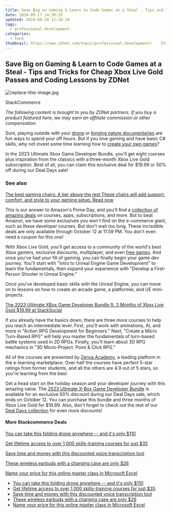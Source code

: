 ```yaml
---
title: Save Big on Gaming & Learn to Code Games at a Steal - Tips and Tricks for Cheap Xbox Live Gold Passes and Coding Lessons by ZDNet
date: 2024-09-17 14:30:32
updated: 2024-09-20 12:18:18
tags:
  - professional-development
categories:
  - tech
thumbnail: https://www.zdnet.com/topic/professional-development/    https://www.zdnet.com/a/img/resize/db07eb3e641f0e909e40fdf108fe222e1e3f49dd/2022/10/04/82294eb3-f517-4046-b9fe-178feac3db86/zd-xbox-live-gold-game-developer.jpg?width=170&height=96&fit=crop&auto=webp
---
```


## Save Big on Gaming & Learn to Code Games at a Steal - Tips and Tricks for Cheap Xbox Live Gold Passes and Coding Lessons by ZDNet

![replace-this-image.jpg](https://www.zdnet.com/a/img/resize/636bc6f80e14eca6a05732c3724e9944ee9b6a38/2022/10/04/1879b3a0-441f-4d43-b77d-7e4b404231b9/zd-xbox-live-gold-game-developer.jpg?auto=webp&width=1280)

StackCommerce

_The following content is brought to you by ZDNet partners. If you buy a product featured here, we may earn an affiliate commission or other compensation._

Sure, playing outside with your [drone](https://www.zdnet.com/article/get-a-user-friendly-folding-drone-with-a-4k-camera-for-under-100/) or [binging nature documentaries](https://www.zdnet.com/article/get-lifetime-access-to-thousands-of-stunning-documentaries-for-over-25-off/) are fun ways to spend your off hours. But if you love gaming and have basic C# skills, why not invest some time learning how to [create your own games](https://stacksocial.com/sales/the-2023-ultimate-x-box-game-developer-bundle-ft-xbox-live-gold-3-months-free?utm%5Fsource=zdnet.com&utm%5Fmedium=referral&utm%5Fcampaign=the-2023-ultimate-x-box-game-developer-bundle-ft-xbox-live-gold-3-months-free&utm%5Fterm=scsf-556900&utm%5Fcontent=a0x1P000004yWiaQAE&scsonar=1&aid=a-ceempx7z)? 

In the 2023 Ultimate Xbox Game Developer Bundle, you'll get eight courses plus inspiration from the classics with a three-month Xbox Live Gold subscription. Best of all, you can claim this exclusive deal for $19.99 or 50% off during our Deal Days sale! 

### See also

[The best gaming chairs: A tier above the rest These chairs will add support, comfort, and style to your gaming setup.  Read now](https://www.zdnet.com/article/best-gaming-chair/)

This is our answer to Amazon's Prime Day, and you'll find a [collection of amazing deals](https://stacksocial.com/collections/deal-days?aid=a-ceempx7z&utm%5Fsource=zdnet.com&utm%5Fmedium=referral&utm%5Fcampaign=deal-days) on courses, apps, subscriptions, and more. But to beat Amazon, we have some exclusives you won't find on the e-commerce giant, such as these developer courses. But don't wait too long. These incredible deals are only available through October 12 at 11:59 PM. You don't even need a coupon for this one!

With Xbox Live Gold, you'll get access to a community of the world's best Xbox gamers, exclusive discounts, multiplayer, and even [free games](https://stacksocial.com/sales/the-2023-ultimate-x-box-game-developer-bundle-ft-xbox-live-gold-3-months-free?utm%5Fsource=zdnet.com&utm%5Fmedium=referral&utm%5Fcampaign=the-2023-ultimate-x-box-game-developer-bundle-ft-xbox-live-gold-3-months-free&utm%5Fterm=scsf-556900&utm%5Fcontent=a0x1P000004yWiaQAE&scsonar=1&aid=a-ceempx7z). And once you've had your fill of gaming, you can finally begin your game dev journey. You'll start with "Intro to Unreal Engine Game Development" to learn the fundamentals, then expand your experience with "Develop a First-Person Shooter in Unreal Engine."

Once you've developed basic skills with the Unreal Engine, you can move on to lessons on how to create an arcade game, a platformer, and UE mini-projects. 

[The 2023 Ultimate XBox Game Developer Bundle ft. 3 Months of Xbox Live Gold $19.99 at StackSocial](https://stacksocial.com/sales/the-2023-ultimate-x-box-game-developer-bundle-ft-xbox-live-gold-3-months-free?utm%5Fsource=zdnet.com&utm%5Fmedium=referral&utm%5Fcampaign=the-2023-ultimate-x-box-game-developer-bundle-ft-xbox-live-gold-3-months-free&utm%5Fterm=scsf-556900&utm%5Fcontent=a0x1P000004yWiaQAE&scsonar=1&aid=a-ceempx7z)

If you already have the basics down, there are three more courses to help you reach an intermediate level. First, you'll work with animations, AI, and more in "Action RPG Development for Beginners." Next, "Create a Micro Turn-Based RPG" will help you master the fundamentals of turn-based battle systems used in 2D RPGs. Finally, you'll learn about 3D RPG mechanics in "3D Micro-Project: Point & Click RPG."

All of the courses are presented by [Zenva Academy](https://www.linkedin.com/company/zenva/), a leading platform in the e-learning marketplace. Over half the courses have perfect 5-star ratings from former students, and all the others are 4.9 out of 5 stars, so you're learning from the best.

Get a head start on the holiday season and your developer journey with this amazing value. The [2023 Ultimate X-Box Game Developer Bundle](https://stacksocial.com/sales/the-2023-ultimate-x-box-game-developer-bundle-ft-xbox-live-gold-3-months-free?utm%5Fsource=zdnet.com&utm%5Fmedium=referral&utm%5Fcampaign=the-2023-ultimate-x-box-game-developer-bundle-ft-xbox-live-gold-3-months-free&utm%5Fterm=scsf-556900&utm%5Fcontent=a0x1P000004yWiaQAE&scsonar=1&aid=a-ceempx7z) is available for an exclusive 50% discount during our Deal Days sale, which ends on October 12\. You can purchase this bundle and three months of Xbox Live Gold for $19.99\. Also, don't forget to check out the rest of our [Deal Days collection](https://stacksocial.com/collections/deal-days?aid=a-ceempx7z&utm%5Fsource=zdnet.com&utm%5Fmedium=referral&utm%5Fcampaign=deal-days) for even more discounts!

#### More Stackcommerce Deals

[You can take this folding drone anywhere -- and it's only $110](https://www.zdnet.com/article/get-a-folding-drone-you-can-take-with-you-anywhere-for-110/ "You can take this folding drone anywhere  -- and it's only $110")

[Get lifetime access to over 1,000 skills-training courses for just $35](https://www.zdnet.com/article/learn-it-coding-and-design-skills-for-just-20-with-this-course-pack/ "Get lifetime access to over 1,000 skills-training courses for just $35")

[Save time and money with this discounted voice transcription tool](https://www.zdnet.com/article/save-money-and-time-with-this-discounted-voice-transcription-tool/ "Save time and money with this discounted voice transcription tool")

[These wireless earbuds with a charging case are only $26](https://www.zdnet.com/article/get-these-wireless-earbuds-with-a-charging-case-for-just-26/ "These wireless earbuds with a charging case are only $26")

[Name your price for this online master class in Microsoft Excel](https://www.zdnet.com/article/name-your-price-for-this-online-master-class-in-microsoft-excel/ "Name your price for this online master class in Microsoft Excel")

* [You can take this folding drone anywhere -- and it's only $110](https://www.zdnet.com/article/get-a-folding-drone-you-can-take-with-you-anywhere-for-110/ "You can take this folding drone anywhere  -- and it's only $110")
* [Get lifetime access to over 1,000 skills-training courses for just $35](https://www.zdnet.com/article/learn-it-coding-and-design-skills-for-just-20-with-this-course-pack/ "Get lifetime access to over 1,000 skills-training courses for just $35")
* [Save time and money with this discounted voice transcription tool](https://www.zdnet.com/article/save-money-and-time-with-this-discounted-voice-transcription-tool/ "Save time and money with this discounted voice transcription tool")
* [These wireless earbuds with a charging case are only $26](https://www.zdnet.com/article/get-these-wireless-earbuds-with-a-charging-case-for-just-26/ "These wireless earbuds with a charging case are only $26")
* [Name your price for this online master class in Microsoft Excel](https://www.zdnet.com/article/name-your-price-for-this-online-master-class-in-microsoft-excel/ "Name your price for this online master class in Microsoft Excel")

<ins class="adsbygoogle"
     style="display:block"
     data-ad-format="autorelaxed"
     data-ad-client="ca-pub-7571918770474297"
     data-ad-slot="1223367746"></ins>



<ins class="adsbygoogle"
     style="display:block"
     data-ad-client="ca-pub-7571918770474297"
     data-ad-slot="8358498916"
     data-ad-format="auto"
     data-full-width-responsive="true"></ins>
